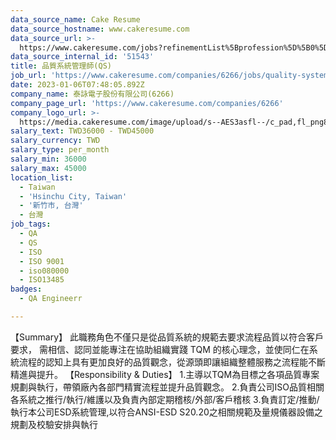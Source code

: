 ```yaml
---
data_source_name: Cake Resume
data_source_hostname: www.cakeresume.com
data_source_url: >-
  https://www.cakeresume.com/jobs?refinementList%5Bprofession%5D%5B0%5D=engineering_qa-engineer&refinementList%5Bsalary_currency%5D=TWD&range%5Bsalary_range%5D%5Bmin%5D=800096
data_source_internal_id: '51543'
title: 品質系統管理師(QS)
job_url: 'https://www.cakeresume.com/companies/6266/jobs/quality-system-manager-qs'
date: 2023-01-06T07:48:05.892Z
company_name: 泰詠電子股份有限公司(6266)
company_page_url: 'https://www.cakeresume.com/companies/6266'
company_logo_url: >-
  https://media.cakeresume.com/image/upload/s--AES3asfl--/c_pad,fl_png8,h_200,w_200/v1536319937/ioa5lqhqqow3csfbocu1.png
salary_text: TWD36000 - TWD45000
salary_currency: TWD
salary_type: per_month
salary_min: 36000
salary_max: 45000
location_list:
  - Taiwan
  - 'Hsinchu City, Taiwan'
  - '新竹市, 台灣'
  - 台灣
job_tags:
  - QA
  - QS
  - ISO
  - ISO 9001
  - iso080000
  - ISO13485
badges:
  - QA Engineerr

---
```


【Summary】 此職務角色不僅只是從品質系統的規範去要求流程品質以符合客戶要求， 需相信、認同並能專注在協助組織實踐 TQM 的核心理念，並使同仁在系統流程的認知上具有更加良好的品質觀念，從源頭即讓組織整體服務之流程能不斷精進與提升。 【Responsibility & Duties】 1.主導以TQM為目標之各項品質專案規劃與執行，帶領廠內各部門精實流程並提升品質觀念。 2.負責公司ISO品質相關各系統之推行/執行/維護以及負責內部定期稽核/外部/客戶稽核 3.負責訂定/推動/執行本公司ESD系統管理,以符合ANSI-ESD S20.20之相關規範及量規儀器設備之規劃及校驗安排與執行